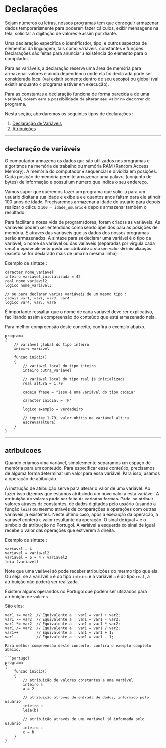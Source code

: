 # Declarações

Sejam números ou letras, nossos programas tem que conseguir armazenar dados temporariamente para poderem fazer cálculos, exibir mensagens na tela, solicitar a digitação de valores e assim por diante.

Uma declaração especifica o identificador, tipo, e outros aspectos de elementos da linguagem, tais como variáveis, constantes e funções. Declarações são feitas para anunciar a existência do elemento para o compilador.

Para as variáveis, a declaração reserva uma área de memória para armazenar valores e ainda dependendo onde ela foi declarada pode ser considerada local (vai existir somente dentro de seu escopo) ou global (vai existir enquanto o programa estiver em execução).

Para as constantes a declaração funciona de forma parecida a de uma variável, porem sem a possibilidade de alterar seu valor no decorrer do programa.

Nesta seção, abordaremos os seguintes tipos de declarações :

1. [Declaração de Variáveis](#declaração-de-variáveis)
1. [Atribuições](#atribuicoes)

---

## declaração de variáveis
O computador armazena os dados que são utilizados nos programas e algoritmos na memória de trabalho ou memória RAM (Random Access Memory). A memória do computador é sequencial e dividida em posições. Cada posição de memória permite armazenar uma palavra (conjunto de bytes) de informação e possui um número que indica o seu endereço.

Vamos supor que queremos fazer um programa que solicita para um usuário digitar a sua idade e exibe a ele quantos anos faltam para ele atingir 100 anos de idade. Precisaremos armazenar a idade do usuário para depois realizar o cálculo `100 - idade_usuario` e depois armazenar também o resultado.

Para facilitar a nossa vida de programadores, foram criadas as variáveis. As variáveis podem ser entendidas como sendo apelidos para as posições de memória. É através das variáveis que os dados dos nossos programas serão armazenados. A sintaxe para se declarar uma variável é o tipo da variável, o nome da variável ou das variáveis (separadas por virgula cada uma) e opcionalmente pode ser atribuído a ela um valor de inicialização (exceto se for declarado mais de uma na mesma linha)

Exemplo de sintaxe :
```portugol
caracter nome_variavel
inteiro variavel_inicializada = 42
real nome_variavel2
logico nome_variavel3

// ou para declarar varias variáveis de um mesmo tipo :
cadeia var1, var2, var3, var4
logico var4, var5, var6
```

É importante ressaltar que o nome de cada variável deve ser explicativo, facilitando assim a compreensão do conteúdo que está armazenado nela.

Para melhor compreensão deste conceito, confira o exemplo abaixo.

```portugol
programa
{
    // variável global do tipo inteiro
    inteiro variavel

    funcao inicio()
    {
        // variável local do tipo inteiro
        inteiro outra_variavel

        // variável local do tipo real já inicializada
        real altura = 1.79

        cadeia frase = "Isso é uma variável do tipo cadeia"

        caracter inicial = 'P'

        logico exemplo = verdadeiro

        // imprime 1.79, valor obtido na variável altura
        escreva(altura)
    }
}
```

---

## atribuicoes
Quando criamos uma variável, simplesmente separamos um espaço de memória para um conteúdo. Para especificar esse conteúdo, precisamos de alguma forma determinar um valor para essa variável. Para isso, usamos a operação de atribuição.

A instrução de atribuição serve para alterar o valor de uma variável. Ao fazer isso dizemos que estamos atribuindo um novo valor a esta variável. A atribuição de valores pode ser feita de variadas formas. Pode-se atribuir valores através de constantes, de dados digitados pelo usuário (usando a função `leia`) ou mesmo através de comparações e operações com outras variáveis já existentes. Neste último caso, após a execução da operação, a variável conterá o valor resultante da operação. O sinal de igual `=` é o símbolo da atribuição no Portugol. A variável a esquerda do sinal de igual recebe o valor das operações que estiverem à direita.

Exemplo de sintaxe :

```portugol
variavel = 6
variavel = variavel2
variavel = 6 + 4 / variavel2
leia (variavel)
```

Note que uma variável só pode receber atribuições do mesmo tipo que ela. Ou seja, se a variável `b` é do tipo `inteiro` e a variável `a` é do tipo `real`, a atribuição não poderá ser realizada.

Existem alguns operandos no Portugol que podem ser utilizados para atribuição de valores.

São eles:

```portugol
var1 += var2  // Equivalente a : var1 = var1 + var2;
var1 -= var2  // Equivalente a : var1 = var1 - var2;
var1 *= var2  // Equivalente a : var1 = var1 * var2;
var1 /= var2  // Equivalente a : var1 = var1 / var2;
var1++        // Equivalente a : var1 = var1 + 1;
var1--        // Equivalente a : var1 = var1 - 1;

Para melhor compreensão deste conceito, confira o exemplo completo abaixo.

```portugol
programa
{
    funcao inicio()
    {
        // atribuição de valores constantes a uma variável
        inteiro a
        a = 2

        // atribuição através de entrada de dados, informado pelo usuário
        inteiro b
        leia(b)

        // atribuição através de uma variável já informada pelo usuário
        inteiro c
        c = b
    }
}
```
